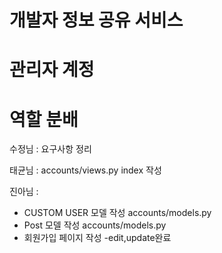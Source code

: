 # 개발자 정보 공유 서비스

# 관리자 계정

# 역할 분배

수정님 : 요구사항 정리

태균님 : accounts/views.py index 작성

진아님 : 
- CUSTOM USER 모델 작성 accounts/models.py
- Post 모델 작성 accounts/models.py
- 회원가입 페이지 작성
-edit,update완료